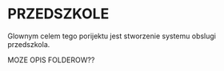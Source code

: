 # PRZEDSZKOLE

Glownym celem tego porijektu jest stworzenie systemu obslugi przedszkola.

MOZE OPIS FOLDEROW??
